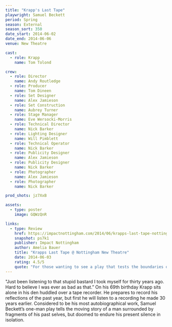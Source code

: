 ```yaml
---
title: "Krapp's Last Tape"
playwright: Samuel Beckett
period: Spring
season: External
season_sort: 350
date_start: 2014-06-02
date_end: 2014-06-06
venue: New Theatre

cast:
  - role: Krapp
    name: Tom Tolond

crew:
  - role: Director
    name: Andy Routledge
  - role: Producer
    name: Tom Dineen
  - role: Set Designer
    name: Alex Jamieson
  - role: Set Construction
    name: Aubrey Turner
  - role: Stage Manager
    name: Eve Wersocki-Morris
  - role: Technical Director
    name: Nick Barker
  - role: Lighting Designer
    name: Will Pimblett
  - role: Technical Operator
    name: Nick Barker
  - role: Publicity Designer
    name: Alex Jamieson
  - role: Publicity Designer
    name: Nick Barker
  - role: Photographer
    name: Alex Jamieson
  - role: Photographer
    name: Nick Barker

prod_shots: jz7XxB

assets:
  - type: poster
    image: GQWzQnR

links:
  - type: Review
    href: https://impactnottingham.com/2014/06/krapps-last-tape-nottingham-new-theatre/
    snapshot: ps7k1
    publisher: Impact Nottingham 
    author: Amelia Bauer
    title: "Krapps Last Tape @ Nottingham New Theatre"
    date: 2014-06-03
    rating: 4.5/5
    quote: "For those wanting to see a play that tests the boundaries of performance like no other and sample a taste of the Absurd, I can only advise that Krapp’s Last Tape is a must-see."
---
```


"Just been listening to that stupid bastard I took myself for thirty years ago. Hard to believe I was ever as bad as that.” On his 69th birthday Krapp sits alone in his den huddled over a tape recorder. He prepares to record his reflections of the past year, but first he will listen to a recording he made 30 years earlier. Considered to be his most autobiographical work, Samuel Beckett’s one-man play tells the moving story of a man surrounded by fragments of his past selves, but doomed to endure his present silence in isolation.
